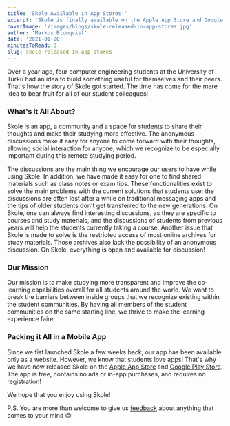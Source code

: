 ```yaml
---
title: 'Skole Available in App Stores!'
excerpt: 'Skole is finally available on the Apple App Store and Google Play Store.'
coverImage: '/images/blogs/skole-released-in-app-stores.jpg'
author: 'Markus Blomqvist'
date: '2021-01-20'
minutesToRead: 3
slug: skole-released-in-app-stores
---
```


Over a year ago, four computer engineering students at the University of Turku had an idea to build something useful for themselves and their peers. That's how the story of Skole got started. The time has come for the mere idea to bear fruit for all of our student colleagues!

### What's it All About?

Skole is an app, a community and a space for students to share their thoughts and make their studying more effective. The anonymous discussions make it easy for anyone to come forward with their thoughts, allowing social interaction for anyone, which we recognize to be especially important during this remote studying period.

The discussions are the main thing we encourage our users to have while using Skole. In addition, we have made it easy for one to find shared materials such as class notes or exam tips. These functionalities exist to solve the main problems with the current solutions that students use; the discussions are often lost after a while on traditional messaging apps and the tips of older students don't get transferred to the new generations. On Skole, one can always find interesting discussions, as they are specific to courses and study materials, and the discussions of students from previous years will help the students currently taking a course. Another issue that Skole is made to solve is the restricted access of most online archives for study materials. Those archives also lack the possibility of an anonymous discussion. On Skole, everything is open and available for discussion!

### Our Mission

Our mission is to make studying more transparent and improve the co-learning capabilities overall for all students around the world. We want to break the barriers between inside groups that we recognize existing within the student communities. By having all members of the student communities on the same starting line, we thrive to make the learning experience fairer.

### Packing it All in a Mobile App

Since we fist launched Skole a few weeks back, our app has been available only as a website. However, we know that students love apps! That's why we have now released Skole on the [Apple App Store](https://apps.apple.com/app/skole-for-students/id1547995609) and [Google Play Store](https://play.google.com/store/apps/details?id=com.skole). The app is free, contains no ads or in-app purchases, and requires no registration!

We hope that you enjoy using Skole!

P.S. You are more than welcome to give us [feedback](https://www.skoleapp.com/contact) about anything that comes to your mind 😊
